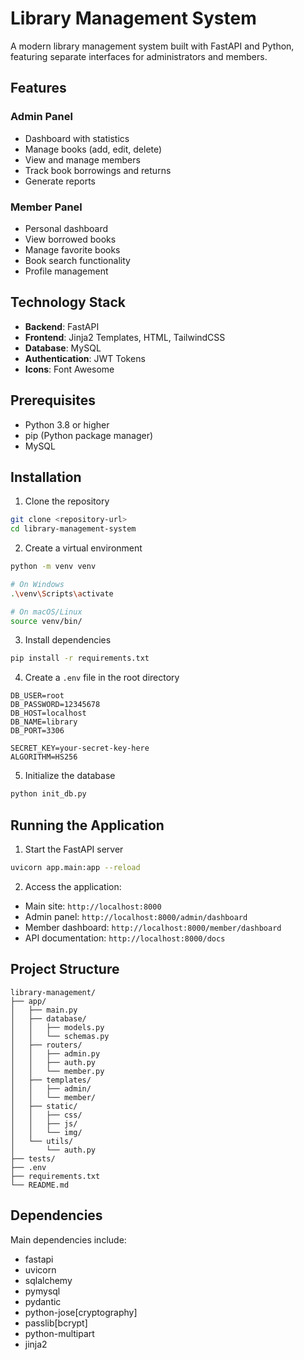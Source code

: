 # Library Management System

A modern library management system built with FastAPI and Python, featuring separate interfaces for administrators and members.

## Features

### Admin Panel
- Dashboard with statistics
- Manage books (add, edit, delete)
- View and manage members
- Track book borrowings and returns
- Generate reports

### Member Panel
- Personal dashboard
- View borrowed books
- Manage favorite books
- Book search functionality
- Profile management

## Technology Stack

- **Backend**: FastAPI
- **Frontend**: Jinja2 Templates, HTML, TailwindCSS
- **Database**: MySQL
- **Authentication**: JWT Tokens
- **Icons**: Font Awesome

## Prerequisites

- Python 3.8 or higher
- pip (Python package manager)
- MySQL

## Installation

1. Clone the repository
```bash
git clone <repository-url>
cd library-management-system
```

2. Create a virtual environment
```bash
python -m venv venv

# On Windows
.\venv\Scripts\activate

# On macOS/Linux
source venv/bin/
```

3. Install dependencies
```bash
pip install -r requirements.txt
```

4. Create a `.env` file in the root directory
```env
DB_USER=root
DB_PASSWORD=12345678
DB_HOST=localhost
DB_NAME=library
DB_PORT=3306

SECRET_KEY=your-secret-key-here
ALGORITHM=HS256
```

5. Initialize the database
```bash
python init_db.py
```

## Running the Application

1. Start the FastAPI server
```bash
uvicorn app.main:app --reload
```

2. Access the application:
- Main site: `http://localhost:8000`
- Admin panel: `http://localhost:8000/admin/dashboard`
- Member dashboard: `http://localhost:8000/member/dashboard`
- API documentation: `http://localhost:8000/docs`

## Project Structure

```
library-management/
├── app/
│   ├── main.py
│   ├── database/
│   │   ├── models.py
│   │   └── schemas.py
│   ├── routers/
│   │   ├── admin.py
│   │   ├── auth.py
│   │   └── member.py
│   ├── templates/
│   │   ├── admin/
│   │   └── member/
│   ├── static/
│   │   ├── css/
│   │   ├── js/
│   │   └── img/
│   └── utils/
│       └── auth.py
├── tests/
├── .env
├── requirements.txt
└── README.md
```

## Dependencies

Main dependencies include:
- fastapi
- uvicorn
- sqlalchemy
- pymysql
- pydantic
- python-jose[cryptography]
- passlib[bcrypt]
- python-multipart
- jinja2